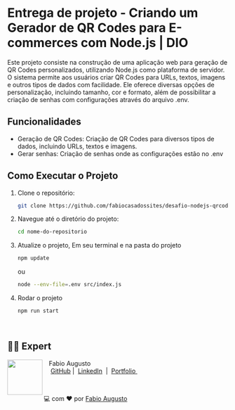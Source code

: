 # Entrega de projeto - Criando um Gerador de QR Codes para E-commerces com Node.js | DIO

Este projeto consiste na construção de uma aplicação web para geração de QR Codes personalizados, utilizando Node.js como plataforma de servidor. O sistema permite aos usuários criar QR Codes para URLs, textos, imagens e outros tipos de dados com facilidade. Ele oferece diversas opções de personalização, incluindo tamanho, cor e formato, além de possibilitar a criação de senhas com configurações através do arquivo .env.

## Funcionalidades

- Geração de QR Codes: Criação de QR Codes para diversos tipos de dados, incluindo URLs, textos e imagens.
- Gerar senhas: Criação de senhas onde as configurações estão no .env

## Como Executar o Projeto

1. Clone o repositório:

   ```bash
   git clone https://github.com/fabiocasadossites/desafio-nodejs-qrcode-dio.git
   ```

2. Navegue até o diretório do projeto:

   ```bash
   cd nome-do-repositorio
   ```

3. Atualize o projeto, Em seu terminal e na pasta do projeto

   ```bash
   npm update
   ```

   ou

   ```bash
   node --env-file=.env src/index.js
   ```

4. Rodar o projeto

   ```bash
   npm run start
   ```

<br>

## 👨‍💻 Expert

<p>
    <img 
      align=left 
      margin=10 
      width=80 
      src="https://avatars.githubusercontent.com/u/44373172"
    />
    <p>&nbsp&nbsp&nbspFabio Augusto<br>
    &nbsp&nbsp&nbsp
    <a href="https://github.com/fabiocasadossites">
    GitHub</a>&nbsp;|&nbsp;
    <a href="https://www.linkedin.com/in/fabioasa/">LinkedIn</a>
&nbsp;|&nbsp;
    <a href="https://www.fabioaugusto.dev/">
    Portfolio </a>
&nbsp;&nbsp;</p>
</p>
<br/>
<p>

💻 com ❤️ por [Fabio Augusto](https://github.com/fabiocasadossites)
